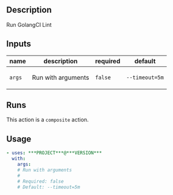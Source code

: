 ## Description

Run GolangCI Lint

## Inputs

| name | description | required | default |
| --- | --- | --- | --- |
| `args` | <p>Run with arguments</p> | `false` | `--timeout=5m` |


## Runs

This action is a `composite` action.

## Usage

```yaml
- uses: ***PROJECT***@***VERSION***
  with:
    args:
    # Run with arguments
    #
    # Required: false
    # Default: --timeout=5m
```



